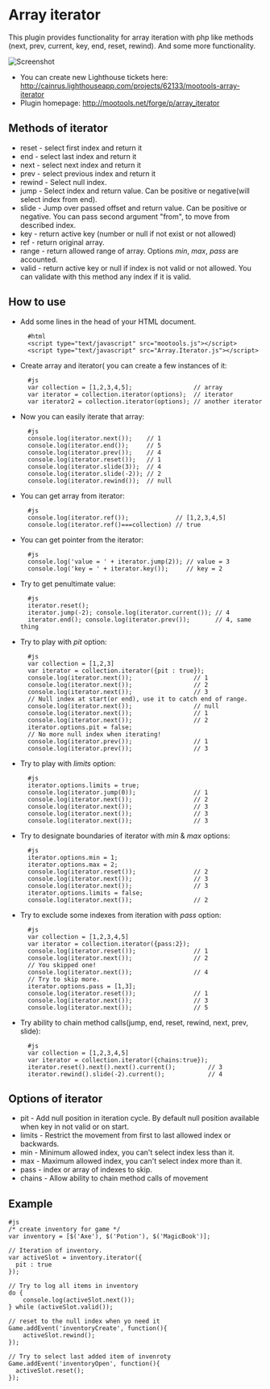 Array iterator
===========

This plugin provides functionality for array iteration with php like methods (next, prev, current, key, end, reset, rewind).
And some more functionality.

![Screenshot](http://farm5.static.flickr.com/4149/5094127748_c6a3bc7d98_m.jpg)

* You can create new Lighthouse tickets here: <http://cainrus.lighthouseapp.com/projects/62133/mootools-array-iterator>
* Plugin homepage: <http://mootools.net/forge/p/array_iterator>

Methods of iterator
-----------------

* reset  - select first index and return it
* end    - select last index and return it
* next   - select next index and return it
* prev   - select previous index and return it
* rewind - Select null index.
* jump   - Select index and return value. Can be positive or negative(will select index from end).
* slide  - Jump over passed offset and return value. Can be positive or negative. You can pass second argument "from", to move from described index.
* key    - return active key (number or null if not exist or not allowed)
* ref    - return original array.
* range  - return allowed range of array. Options _min_, _max_, _pass_ are accounted.
* valid  - return active key or null if index is not valid or not allowed. You can validate with this method any index if it is valid.

How to use
----------

* Add some lines in the head of your HTML document.

        #html
        <script type="text/javascript" src="mootools.js"></script> 
        <script type="text/javascript" src="Array.Iterator.js"></script>

* Create array and iterator( you can create a few instances of it:

        #js
        var collection = [1,2,3,4,5];                 // array
        var iterator = collection.iterator(options);  // iterator
        var iterator2 = collection.iterator(options); // another iterator

* Now you can easily iterate that array:

        #js
        console.log(iterator.next());    // 1
        console.log(iterator.end());     // 5
        console.log(iterator.prev());    // 4
        console.log(iterator.reset());   // 1
        console.log(iterator.slide(3));  // 4
        console.log(iterator.slide(-2)); // 2
        console.log(iterator.rewind());  // null

* You can get array from iterator:

        #js
        console.log(iterator.ref());             // [1,2,3,4,5]
        console.log(iterator.ref()===collection) // true

* You can get pointer from the iterator:

        #js
        console.log('value = ' + iterator.jump(2)); // value = 3
        console.log('key = ' + iterator.key());     // key = 2

* Try to get penultimate value:

        #js
        iterator.reset();
        iterator.jump(-2); console.log(iterator.current()); // 4
        iterator.end(); console.log(iterator.prev());       // 4, same thing

* Try to play with _pit_ option:

        #js
        var collection = [1,2,3]
        var iterator = collection.iterator({pit : true});
        console.log(iterator.next());                 // 1
        console.log(iterator.next());                 // 2
        console.log(iterator.next());                 // 3
        // Null index at start(or end), use it to catch end of range.
        console.log(iterator.next());                 // null
        console.log(iterator.next());                 // 1
        console.log(iterator.next());                 // 2
        iterator.options.pit = false;
        // No more null index when iterating!
        console.log(iterator.prev());                 // 1
        console.log(iterator.prev());                 // 3

* Try to play with _limits_ option:

        #js
        iterator.options.limits = true;
        console.log(iterator.jump(0));                // 1
        console.log(iterator.next());                 // 2
        console.log(iterator.next());                 // 3
        console.log(iterator.next());                 // 3
        console.log(iterator.next());                 // 3

* Try to designate boundaries of iterator with _min_ & _max_ options:

        #js
        iterator.options.min = 1;
        iterator.options.max = 2;
        console.log(iterator.reset());                // 2
        console.log(iterator.next());                 // 3
        console.log(iterator.next());                 // 3
        iterator.options.limits = false;
        console.log(iterator.next());                 // 2

* Try to exclude some indexes from iteration with _pass_ option:

        #js
        var collection = [1,2,3,4,5]
        var iterator = collection.iterator({pass:2});
        console.log(iterator.reset());                // 1
        console.log(iterator.next());                 // 2
        // You skipped one!
        console.log(iterator.next());                 // 4
        // Try to skip more.
        iterator.options.pass = [1,3];
        console.log(iterator.reset());                // 1
        console.log(iterator.next());                 // 3
        console.log(iterator.next());                 // 5

* Try ability to chain method calls(jump, end, reset, rewind, next, prev, slide):

        #js
        var collection = [1,2,3,4,5]
        var iterator = collection.iterator({chains:true});
        iterator.reset().next().next().current();         // 3
        iterator.rewind().slide(-2).current();            // 4

Options of iterator
-----------------
* pit    - Add null position in iteration cycle. By default null position available when key in not valid or on start.
* limits - Restrict the movement from first to last allowed index or backwards.
* min    - Minimum allowed index, you can't select index less than it.
* max    - Maximum allowed index, you can't select index more than it.
* pass   - index or array of indexes to skip.
* chains - Allow ability to chain method calls of movement

Example
-----------------

    #js
    /* create inventory for game */ 
    var inventory = [$('Axe'), $('Potion'), $('MagicBook')];

    // Iteration of inventory.
    var activeSlot = inventory.iterator({
      pit : true
    }); 

    // Try to log all items in inventory
    do {
        console.log(activeSlot.next());
    } while (activeSlot.valid());

    // reset to the null index when yo need it
    Game.addEvent('inventoryCreate', function(){
        activeSlot.rewind();
    });
    
    // Try to select last added item of invenroty
    Game.addEvent('inventoryOpen', function(){
      activeSlot.reset();
    });